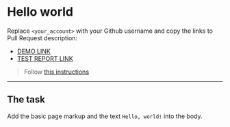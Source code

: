 # Hello world
Replace `<your_account>` with your Github username and copy the links to Pull Request description:
- [DEMO LINK](https://Volohonskyi.github.io/layout_hello-world/)
- [TEST REPORT LINK](https://Volohonskyi.github.io/layout_hello-world/report/html_report/)

> Follow [this instructions](https://mate-academy.github.io/layout_task-guideline/#how-to-solve-the-layout-tasks-on-github)
___

## The task 
Add the basic page markup and the text `Hello, world!` into the body.
